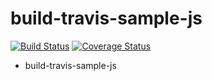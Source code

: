 # build-travis-sample-js
[![Build Status](https://www.travis-ci.org/swishqube/build-test.svg?branch=master)](https://www.travis-ci.org/swishqube/build-test)
[![Coverage Status](https://coveralls.io/repos/github/swishqube/build-test/badge.svg?branch=master)](https://coveralls.io/github/swishqube/build-test?branch=master)

- build-travis-sample-js
